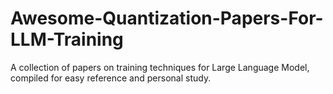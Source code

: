 # Awesome-Quantization-Papers-For-LLM-Training
A collection of papers on training techniques for Large Language Model, compiled for easy reference and personal study.
